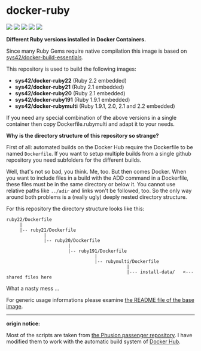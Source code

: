 # docker-ruby

[![](https://badge.imagelayers.io/sys42/docker-ruby22:latest.svg)](https://imagelayers.io/?images=sys42/docker-ruby22:latest 'Get your own badge on imagelayers.io')
[![](https://badge.imagelayers.io/sys42/docker-ruby21:latest.svg)](https://imagelayers.io/?images=sys42/docker-ruby21:latest 'Get your own badge on imagelayers.io')
[![](https://badge.imagelayers.io/sys42/docker-ruby20:latest.svg)](https://imagelayers.io/?images=sys42/docker-ruby20:latest 'Get your own badge on imagelayers.io')
[![](https://badge.imagelayers.io/sys42/docker-ruby191:latest.svg)](https://imagelayers.io/?images=sys42/docker-ruby191:latest 'Get your own badge on imagelayers.io')
[![](https://badge.imagelayers.io/sys42/docker-rubymulti:latest.svg)](https://imagelayers.io/?images=sys42/docker-rubymulti:latest 'Get your own badge on imagelayers.io')

__Different Ruby versions installed in Docker Containers.__

Since many Ruby Gems require native compilation this image is based on [sys42/docker-build-essentials](https://github.com/sys42/docker-build-essentials).

This repository is used to build the following images:

  * __sys42/docker-ruby22__ (Ruby 2.2 embedded)
  * __sys42/docker-ruby21__ (Ruby 2.1 embedded)
  * __sys42/docker-ruby20__ (Ruby 2.1 embedded)
  * __sys42/docker-ruby191__ (Ruby 1.9.1 embedded)
  * __sys42/docker-rubymulti__ (Ruby 1.9.1, 2.0, 2.1 and 2.2 embedded)
   
If you need any special combination of the above versions in a single container then copy Dockerfile.rubymulti and adapt it to your needs.

**Why is the directory structure of this repository so strange?**

First of all: automated builds on the Docker Hub require the Dockerfile to be named `Dockerfile`. If you want to setup multiple builds from a single github repository you need subfolders for the different builds.

Well, that's not so bad, you think. Me, too. But then comes Docker. When you want to include files in a build with the ADD command in a Dockerfile, these files must be in the same directory or below it. You cannot use relative paths like `../adir` and links won't be followed, too. So the only way around both problems is a (really ugly) deeply nested directory structure.

For this repository the directory structure looks like this:

```
ruby22/Dockerfile
     |
     |-- ruby21/Dockerfile
              |
              |-- ruby20/Dockerfile
                       |
                       |-- ruby191/Dockerfile
                                 |
                                 |-- rubymulti/Dockerfile
                                             |
                                             |--- install-data/   <--- shared files here
```

What a nasty mess ...


For generic usage informations please examine [the README file of the base image](https://github.com/sys42/docker-base).

----

**origin notice:**

Most of the scripts are taken from [the Phusion passenger repository](https://github.com/phusion/passenger-docker). I have modified them to work with the automatic build system of [Docker Hub](https://hub.docker.com/).
